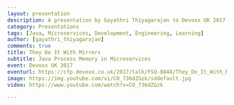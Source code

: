 ```yaml
---
layout: presentation
description: A presentation by Gayathri Thiyagarajan to Devoxx UK 2017 
category: Presentations
tags: [Java, Microservices, Development, Engineering, Learning]
author: [gayathri_thiyagarajan]
comments: true
title: They Do It With Mirrors
subtitle: Java Process Memory in Microservices 
event: Devoxx UK 2017
eventurl: https://cfp.devoxx.co.uk/2017/talk/FSQ-8848/They_Do_It_With_Mirrors_%E2%80%93_Java_Process_Memory_in_Microservices_environment
image: https://img.youtube.com/vi/CO_736dZGzk/sddefault.jpg
video: https://www.youtube.com/watch?v=CO_736dZGzk

---
```

